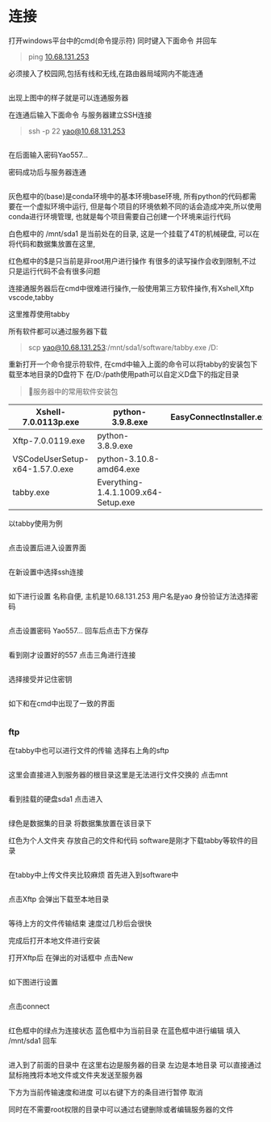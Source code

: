 # 连接

打开windows平台中的cmd(命令提示符) 同时键入下面命令 并回车

> ping [10.68.131.253](mailto:yao@10.68.131.253)

必须接入了校园网,包括有线和无线,在路由器局域网内不能连通

<figure><img src=".gitbook/assets/image_S9JY6b_KC3 (1).png" alt=""><figcaption></figcaption></figure>

出现上图中的样子就是可以连通服务器

在连通后输入下面命令 与服务器建立SSH连接

> ssh -p 22 [yao@10.68.131.253](mailto:yao@10.68.131.253)

<figure><img src=".gitbook/assets/image_ZHRhLhsV6o.png" alt=""><figcaption></figcaption></figure>

在后面输入密码Yao557...

密码成功后与服务器连通

<figure><img src=".gitbook/assets/image_z6PsznYK5m (1).png" alt=""><figcaption></figcaption></figure>

灰色框中的(base)是conda环境中的基本环境base环境, 所有python的代码都需要在一个虚拟环境中运行, 但是每个项目的环境依赖不同的话会造成冲突,所以使用conda进行环境管理, 也就是每个项目需要自己创建一个环境来运行代码

白色框中的 /mnt/sda1 是当前处在的目录, 这是一个挂载了4T的机械硬盘, 可以在将代码和数据集放置在这里,

红色框中的$是只当前是非root用户进行操作 有很多的读写操作会收到限制,不过只是运行代码不会有很多问题

连接通服务器后在cmd中很难进行操作,一般使用第三方软件操作,有Xshell,Xftp vscode,tabby

这里推荐使用tabby

所有软件都可以通过服务器下载

> scp [yao@10.68.131.253](mailto:yao@10.68.131.253):/mnt/sda1/software/tabby.exe /D:

重新打开一个命令提示符软件, 在cmd中输入上面的命令可以将tabby的安装包下载至本地目录的D盘符下 在/D:/path使用path可以自定义D盘下的指定目录

> 🚾服务器中的常用软件安装包

| Xshell-7.0.0113p.exe           | python-3.9.8.exe                    | EasyConnectInstaller.exe |
| ------------------------------ | ----------------------------------- | ------------------------ |
| Xftp-7.0.0119.exe              | python-3.8.9.exe                    |                          |
| VSCodeUserSetup-x64-1.57.0.exe | python-3.10.8-amd64.exe             |                          |
| tabby.exe                      | Everything-1.4.1.1009.x64-Setup.exe |                          |

以tabby使用为例

<figure><img src=".gitbook/assets/image_fH59XVJ_Dh.png" alt=""><figcaption></figcaption></figure>

点击设置后进入设置界面

<figure><img src=".gitbook/assets/image_caV5Df2v0S.png" alt=""><figcaption></figcaption></figure>

在新设置中选择ssh连接

<figure><img src=".gitbook/assets/image_gHywx5N5qh.png" alt=""><figcaption></figcaption></figure>

如下进行设置 名称自便, 主机是10.68.131.253 用户名是yao 身份验证方法选择密码

<figure><img src=".gitbook/assets/image_KSl1UqhMmD.png" alt=""><figcaption></figcaption></figure>

点击设置密码 Yao557... 回车后点击下方保存

<figure><img src=".gitbook/assets/image_nIKKV7YXj4.png" alt=""><figcaption></figcaption></figure>

看到刚才设置好的557 点击三角进行连接

<figure><img src=".gitbook/assets/image_ffi3jMV9X9.png" alt=""><figcaption></figcaption></figure>

选择接受并记住密钥

<figure><img src=".gitbook/assets/image_DFOVRc8r9p.png" alt=""><figcaption></figcaption></figure>

如下和在cmd中出现了一致的界面

<figure><img src=".gitbook/assets/image_0KQv5Hkt1w.png" alt=""><figcaption></figcaption></figure>

### ftp

在tabby中也可以进行文件的传输 选择右上角的sftp

<figure><img src=".gitbook/assets/image_A-Tfl-IH-6.png" alt=""><figcaption></figcaption></figure>

这里会直接进入到服务器的根目录这里是无法进行文件交换的 点击mnt

<figure><img src=".gitbook/assets/image_mCKBSAWhae.png" alt=""><figcaption></figcaption></figure>

看到挂载的硬盘sda1 点击进入

<figure><img src=".gitbook/assets/image_xHdvBsIhky.png" alt=""><figcaption></figcaption></figure>

绿色是数据集的目录 将数据集放置在该目录下

红色为个人文件夹 存放自己的文件和代码 software是刚才下载tabby等软件的目录

<figure><img src=".gitbook/assets/image_07_ELQYjYf.png" alt=""><figcaption></figcaption></figure>

在tabby中上传文件夹比较麻烦 首先进入到software中

<figure><img src=".gitbook/assets/image_THNHF3UB8p.png" alt=""><figcaption></figcaption></figure>

点击Xftp 会弹出下载至本地目录

<figure><img src=".gitbook/assets/image_v95ROTW6tW.png" alt=""><figcaption></figcaption></figure>

等待上方的文件传输结束 速度过几秒后会很快

完成后打开本地文件进行安装

打开Xftp后 在弹出的对话框中 点击New

<figure><img src=".gitbook/assets/image_hAqK999Ljh.png" alt=""><figcaption></figcaption></figure>

如下图进行设置

<figure><img src=".gitbook/assets/image_c0HJaNr8TA.png" alt=""><figcaption></figcaption></figure>

点击connect

<figure><img src=".gitbook/assets/image_1xdjmXxrxi.png" alt=""><figcaption></figcaption></figure>

红色框中的绿点为连接状态 蓝色框中为当前目录 在蓝色框中进行编辑 填入 /mnt/sda1 回车

<figure><img src=".gitbook/assets/image_pqbrIb73qB.png" alt=""><figcaption></figcaption></figure>

进入到了前面的目录中 在这里右边是服务器的目录 左边是本地目录 可以直接通过鼠标拖拽将本地文件或文件夹发送至服务器

下方为当前传输速度和进度 可以右键下方的条目进行暂停 取消

同时在不需要root权限的目录中可以通过右键删除或者编辑服务器的文件

<figure><img src=".gitbook/assets/image_WTsVwL6jts.png" alt=""><figcaption></figcaption></figure>
